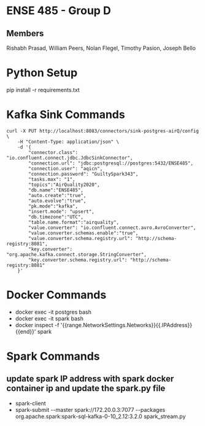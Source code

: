 # ENSE 485 - Group D

## Members

Rishabh Prasad, William Peers, Nolan Flegel, Timothy Pasion, Joseph Bello

# Python Setup
pip install -r requirements.txt

# Kafka Sink Commands

```
curl -X PUT http://localhost:8083/connectors/sink-postgres-airQ/config \
    -H "Content-Type: application/json" \
    -d '{
        "connector.class": "io.confluent.connect.jdbc.JdbcSinkConnector",
        "connection.url": "jdbc:postgresql://postgres:5432/ENSE485",
        "connection.user": "aqicn",
        "connection.password": "GuiltySpark343",
        "tasks.max": "1",
        "topics":"AirQuality2020",
        "db.name":"ENSE485",
        "auto.create":"true",
        "auto.evolve":"true",
        "pk.mode":"kafka",
        "insert.mode": "upsert",
        "db.timezone":"UTC",
        "table.name.format":"airquality",
        "value.converter": "io.confluent.connect.avro.AvroConverter",
        "value.converter.schemas.enable":"true",
        "value.converter.schema.registry.url": "http://schema-registry:8081",
        "key.converter": "org.apache.kafka.connect.storage.StringConverter",
        "key.converter.schema.registry.url": "http://schema-registry:8081"
    }'
```

# Docker Commands
 - docker exec -it postgres bash
 - docker exec -it spark bash
 - docker inspect -f '{{range.NetworkSettings.Networks}}{{.IPAddress}}{{end}}' spark


# Spark Commands
## update spark IP address with spark docker container ip and update the spark.py file
- spark-client
- spark-submit --master spark://172.20.0.3:7077 --packages org.apache.spark:spark-sql-kafka-0-10_2.12:3.2.0 spark_stream.py

